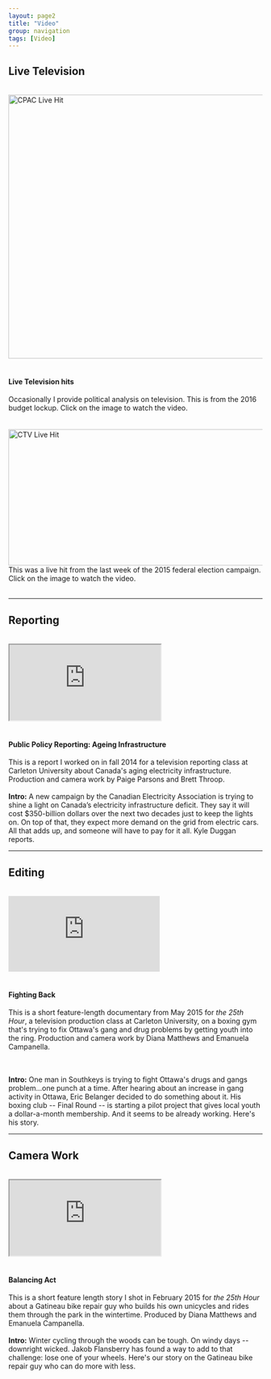 ```yaml
---
layout: page2
title: "Video"
group: navigation
tags: [Video]
---
```

<html>
<body>
<h2>Live Television</h2>
<br>
<div class="container-fluid">
<div class="row">
<div class="col-xs-12 col-sm-6 col-md-6">
<div class="embed-responsive embed-responsive-16by9">
<img class="media-object" data-src="holder.js/64x64">
<a href="http://www.cpac.ca/en/programs/cpac-special/episodes/47137909/"><img style="float: right" class="img-responsive" alt="CPAC Live Hit"
src="https://dl.dropboxusercontent.com/u/50108349/CPAC.JPG" style="padding-right: 10px"  width="523">
</a>

</div></div>   
<div class="hidden-lg hidden-md hidden-sm">&nbsp;</div>
	<div class="col-xs-12 col-sm-6 col-md-6">
		 <h4 class="media-heading">Live Television hits</h4>
		 Occasionally I provide political analysis on television. This is from the 2016 budget lockup. Click on the image to watch the video.<br>		 
<br>
<br>
</div>
		 </div></div>    
</div>
<div class="container-fluid">
<div class="row">
<div class="col-xs-12 col-sm-6 col-md-6">
	<div class="embed-responsive embed-responsive-16by9">
<img class="media-object" data-src="holder.js/64x64">
<a href="http://www.ctvnews.ca/video?clipId=725208&v7=video&v8=home&v9=&v10="><img style="float: right" class="img-responsive" alt="CTV Live Hit"
src="https://dl.dropboxusercontent.com/u/50108349/CTV.jpg" style="padding-right: 10px" height="270" width="523">
</a>
<div class="well">This was a live hit from the last week of the 2015 federal election campaign. Click on the image to watch the video.
</div>
     </div>
    </div>
	</div>
<br>
<hr>
<h2>Reporting</h2>
<br>
<div class="container-fluid">
<div class="row">
<div class="col-xs-12 col-sm-6 col-md-6">
	<div class="embed-responsive embed-responsive-16by9">
     <iframe src="https://www.youtube.com/embed/BV5DOCxrNdU" allowfullscreen></iframe> </div></div>   
	 <div class="hidden-lg hidden-md hidden-sm">&nbsp;</div>
     <div class="col-xs-12 col-sm-6 col-md-6">
        <h4 class="media-heading">Public Policy Reporting: Ageing Infrastructure</h4>
        This is a report I worked on in fall 2014 for a television reporting class at Carleton University about Canada's aging electricity infrastructure. Production and camera work by Paige Parsons and Brett Throop.
<br>
<br>
<div class="well"><b>Intro:</b> A new campaign by the Canadian Electricity Association is trying to shine a light on Canada’s electricity infrastructure deficit.
They say it will cost $350-billion dollars over the next two decades just to keep the lights on. On top of that, they expect more demand on the grid from electric cars. All that adds up, and someone will have to pay for it all.
Kyle Duggan reports.
</div>
     </div>
    </div>
	</div>
<!--<br>
<br>
<div class="container-fluid">
<div class="row">
<div class="col-xs-12 col-sm-6 col-md-6">
	<div class="embed-responsive embed-responsive-16by9" align="left">
     <iframe src="https://www.youtube.com/embed/3itAaGyeFqY" allowfullscreen></iframe>
	  </div>
	</div>   
	<div class="hidden-lg hidden-md hidden-sm">&nbsp;</div>
    <div class="col-xs-12 col-sm-6 col-md-6">
	<h4 class="media-heading">Feature Reporting: Collecting in the Digital Age</h4>
        This is a feature report I did about a collectors show for <a href="http://www.centretownnews.ca/multimedia-mainmenu-131/4553-mementoes-of-days-gone-by.html">Centretown News Online</a> in March 2014.
<br>
<br>
<div class="well"><b>Intro:</b> In this ephemeral, wired world, there are still many who prefer to seek out solid mementoes of days gone by.
Kyle Duggan reports from the Ottawa Nostalgia and Collectibles show. A CJTV feature story for Centretown News.
</div>
      </div>
    </div>
	</div> -->
<hr>
<h2>Editing</h2>
   <br>  
<div class="container-fluid">
<div class="row">
<div class="col-xs-12 col-sm-6 col-md-6">
	<div class="embed-responsive embed-responsive-16by9">
<iframe src="https://www.youtube.com/embed/rZ0J8T0aPwo" frameborder="0" allowfullscreen></iframe>
	  </div>
	</div>   
	<div class="hidden-lg hidden-md hidden-sm">&nbsp;</div>
    <div class="col-xs-12 col-sm-6 col-md-6">
	<h4 class="media-heading">Fighting Back</h4>
        This is a short feature-length documentary from May 2015 for <i>the 25th Hour</i>, a television production class at Carleton University, on a boxing gym that's trying to fix Ottawa's gang and drug problems by getting youth into the ring. Production and camera work by Diana Matthews and Emanuela Campanella.</p>
<br>
<br>
<div class="well">   
<b>Intro:</b> One man in Southkeys is trying to fight Ottawa's drugs and gangs problem...one punch at a time.
After hearing about an increase in gang activity in Ottawa, Eric Belanger decided to do something about it.
His boxing club -- Final Round -- is starting a pilot project that gives local youth a dollar-a-month membership.
And it seems to be already working. Here's his story.
</div>
     </div>
    </div>
</div>
<hr>
<h2>Camera Work</h2>
<br>
<div class="container-fluid">
<div class="row">
<div class="col-xs-12 col-sm-6 col-md-6">
	<div class="embed-responsive embed-responsive-16by9">
<iframe src="https://www.youtube.com/embed/HyUfN_p8YQg" allowfullscreen></iframe>
	  </div>
	</div>   
	<div class="hidden-lg hidden-md hidden-sm">&nbsp;</div>
    <div class="col-xs-12 col-sm-6 col-md-6">
<h4 class="media-heading">Balancing Act</h4>
This is a short feature length story I shot in February 2015 for <i>the 25th Hour</i> about a Gatineau bike repair guy who builds his own unicycles and rides them through the park in the wintertime. Produced by Diana Matthews and Emanuela Campanella.
<br>
<br>
<div class="well">
<b>Intro:</b> Winter cycling through the woods can be tough.
On windy days -- downright wicked.
Jakob Flansberry has found a way to add to that challenge: lose one of your wheels.
Here's our story on the Gatineau bike repair guy who can do more with less.
</div>
</div>
</div>
</div>
<!--<br>
<br>
  <div class="container-fluid">
  <div class="row">
  <div class="col-xs-12 col-sm-6 col-md-6">
  	<div class="embed-responsive embed-responsive-16by9">  
      <iframe src="https://www.youtube.com/embed/9QiKndXBfs4" allowfullscreen="allowfullscreen"></iframe>
	  </div>
	</div>   
	<div class="hidden-lg hidden-md hidden-sm">&nbsp;</div>
    <div class="col-xs-12 col-sm-6 col-md-6">
        <h4 class="media-heading">Feature Profile: Jennie and Nina</h4>
	This is a short profile of two women from Thailand who now operate a foodtruck in Ottawa.
     <br>
	 <br>
 <div class="well">
<b>Intro:</b> In the middle of Ottawa's cold winter, two women are working hard to give their customers a warm taste of Thailand.
Jennie Chanthana and Nina Tawena started their business, the Pinn-to-Thai food truck, so they can share their culture's culinary experience -- and some smiles -- with Canadians.
Their truck is a hit with Ottawans looking for something hot to eat on a cold day.</div>

       </div>
      </div>
    </div> -->
   </div>
</html>
</body>
{% include JB/setup %}
